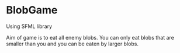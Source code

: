 # BlobGame

Using SFML library

Aim of game is to eat all enemy blobs. You can only eat blobs that are smaller than you and you can be eaten by larger blobs.

